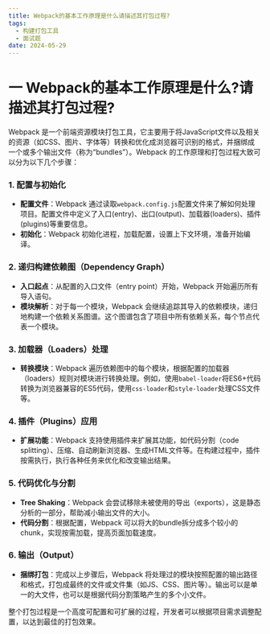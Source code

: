 ```yaml
---
title: Webpack的基本工作原理是什么请描述其打包过程?
tags:
  - 构建打包工具
  - 面试题
date: 2024-05-29
---
```

# 一 Webpack的基本工作原理是什么?请描述其打包过程?

Webpack 是一个前端资源模块打包工具，它主要用于将JavaScript文件以及相关的资源（如CSS、图片、字体等）转换和优化成浏览器可识别的格式，并捆绑成一个或多个输出文件（称为“bundles”）。Webpack 的工作原理和打包过程大致可以分为以下几个步骤：

### 1. 配置与初始化

- **配置文件**：Webpack 通过读取`webpack.config.js`配置文件来了解如何处理项目。配置文件中定义了入口(entry)、出口(output)、加载器(loaders)、插件(plugins)等重要信息。
- **初始化**：Webpack 初始化进程，加载配置，设置上下文环境，准备开始编译。

### 2. 递归构建依赖图（Dependency Graph）

- **入口起点**：从配置的入口文件（entry point）开始，Webpack 开始遍历所有导入语句。
- **模块解析**：对于每一个模块，Webpack 会继续追踪其导入的依赖模块，递归地构建一个依赖关系图谱。这个图谱包含了项目中所有依赖关系，每个节点代表一个模块。

### 3. 加载器（Loaders）处理

- **转换模块**：Webpack 遍历依赖图中的每个模块，根据配置的加载器（loaders）规则对模块进行转换处理。例如，使用`babel-loader`将ES6+代码转换为浏览器兼容的ES5代码，使用`css-loader`和`style-loader`处理CSS文件等。

### 4. 插件（Plugins）应用

- **扩展功能**：Webpack 支持使用插件来扩展其功能，如代码分割（code splitting）、压缩、自动刷新浏览器、生成HTML文件等。在构建过程中，插件按需执行，执行各种任务来优化和改变输出结果。

### 5. 代码优化与分割

- **Tree Shaking**：Webpack 会尝试移除未被使用的导出（exports），这是静态分析的一部分，帮助减小输出文件的大小。
- **代码分割**：根据配置，Webpack 可以将大的bundle拆分成多个较小的chunk，实现按需加载，提高页面加载速度。

### 6. 输出（Output）

- **捆绑打包**：完成以上步骤后，Webpack 将处理过的模块按照配置的输出路径和格式，打包成最终的文件或文件集（如JS、CSS、图片等）。输出可以是单一的大文件，也可以是根据代码分割策略产生的多个小文件。

整个打包过程是一个高度可配置和可扩展的过程，开发者可以根据项目需求调整配置，以达到最佳的打包效果。

